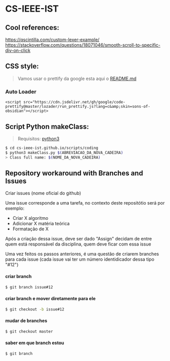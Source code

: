# CS-IEEE-IST

## Cool references:

  https://qscintilla.com/custom-lexer-example/
  https://stackoverflow.com/questions/18071046/smooth-scroll-to-specific-div-on-click


## CSS style:

  > Vamos usar o prettify da google esta aqui o [README.md](https://github.com/google/code-prettify/blob/master/docs/getting_started.md)
  
  ### Auto Loader
  ``
    <script src="https://cdn.jsdelivr.net/gh/google/code-prettify@master/lozader/run_prettify.js?lang=c&amp;skin=sons-of-obsidian"></script>
  ``


## Script Python makeClass:

  >Requisitos: [python3](https://www.python.org/download/releases/3.0/)

  ```sh
  $ cd cs-ieee-ist.github.io/scripts/coding 
  $ python3 makeClass.py $(ABREVIACAO_DA_NOVA_CADEIRA)
  > Class full name: $(NOME_DA_NOVA_CADEIRA)
  ```
  
## Repository workaround with Branches and Issues


Criar issues (nome oficial do github)

Uma issue corresponde a uma tarefa, no contexto deste repositótio será por exemplo:

- Criar X algoritmo
- Adicionar X matéria teórica
- Formatação de X

Após a criação dessa issue, deve ser dado "Assign" decidam de entre quem está responsável da disciplina, quem deve ficar com essa issue

Uma vez feitos os passos anteriores, é uma questão de criarem branches para cada issue
(cada issue vai ter um número identidicador dessa tipo "#12")


#### criar branch
```sh
$ git branch issue#12
```
#### criar branch e mover diretamente para ele
```sh
$ git checkout -b issue#12
```
#### mudar de branches
```sh
$ git checkout master
```
#### saber em que branch estou
```sh
$ git branch
```

